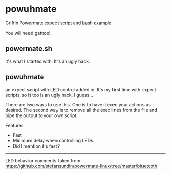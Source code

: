 # powuhmate
Griffin Powermate expect script and bash example

You will need gatttool.

powermate.sh
-
it's what I started with. It's an ugly hack.

powuhmate
-
an expect script with LED control added in. It's my first time with expect scripts, so it too is an ugly hack, I guess...

There are two ways to use this. One is to have it exec your actions as desired. The second way is to remove all the exec lines from the file and pipe the output to your own script.

Features:
 - Fast
 - Minimum delay when controlling LEDs
 - Did I mention it's fast?

---

LED behavior comments taken from https://github.com/stefansundin/powermate-linux/tree/master/bluetooth
